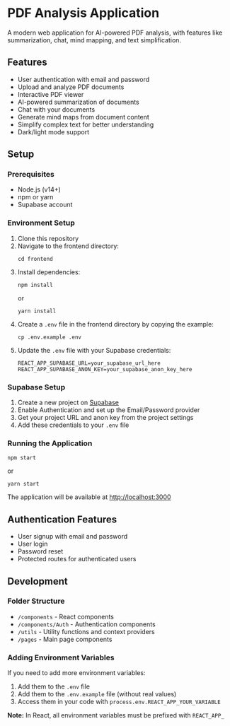 # PDF Analysis Application

A modern web application for AI-powered PDF analysis, with features like summarization, chat, mind mapping, and text simplification.

## Features

- User authentication with email and password
- Upload and analyze PDF documents
- Interactive PDF viewer
- AI-powered summarization of documents
- Chat with your documents
- Generate mind maps from document content
- Simplify complex text for better understanding
- Dark/light mode support

## Setup

### Prerequisites

- Node.js (v14+)
- npm or yarn
- Supabase account

### Environment Setup

1. Clone this repository
2. Navigate to the frontend directory:
   ```
   cd frontend
   ```
3. Install dependencies:
   ```
   npm install
   ```
   or
   ```
   yarn install
   ```
4. Create a `.env` file in the frontend directory by copying the example:
   ```
   cp .env.example .env
   ```
5. Update the `.env` file with your Supabase credentials:
   ```
   REACT_APP_SUPABASE_URL=your_supabase_url_here
   REACT_APP_SUPABASE_ANON_KEY=your_supabase_anon_key_here
   ```

### Supabase Setup

1. Create a new project on [Supabase](https://supabase.com/)
2. Enable Authentication and set up the Email/Password provider
3. Get your project URL and anon key from the project settings
4. Add these credentials to your `.env` file

### Running the Application

```
npm start
```
or
```
yarn start
```

The application will be available at [http://localhost:3000](http://localhost:3000)

## Authentication Features

- User signup with email and password
- User login
- Password reset
- Protected routes for authenticated users

## Development

### Folder Structure

- `/components` - React components
- `/components/Auth` - Authentication components
- `/utils` - Utility functions and context providers
- `/pages` - Main page components

### Adding Environment Variables

If you need to add more environment variables:

1. Add them to the `.env` file
2. Add them to the `.env.example` file (without real values)
3. Access them in your code with `process.env.REACT_APP_YOUR_VARIABLE`

**Note:** In React, all environment variables must be prefixed with `REACT_APP_` 
